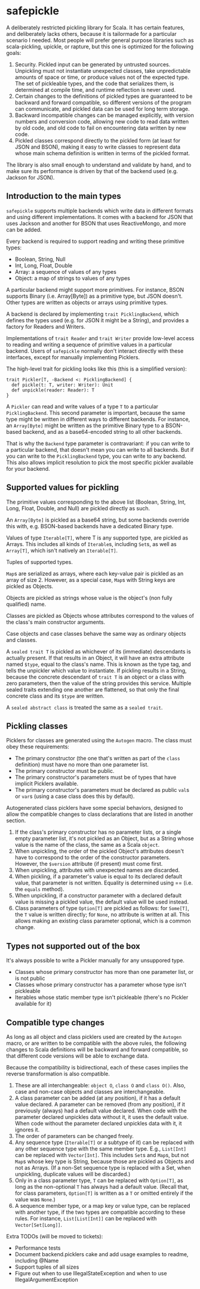 # safepickle

A deliberately restricted pickling library for Scala. It has certain features, and deliberately lacks others, because it is tailormade for a particular scenario I needed. Most people will prefer general purpose libraries such as scala-pickling, upickle, or rapture, but this one is optimized for the following goals:

 1. Security. Pickled input can be generated by untrusted sources. Unpickling must not instantiate unexpected classes, take unpredictable amounts of space or time, or produce values not of the expected type. The set of pickleable types, and the code that serializes them, is determined at compile time, and runtime reflection is never used.
 2. Certain changes to the definitions of pickled types are guaranteed to be backward and forward compatible, so different versions of the program can communicate, and pickled data can be used for long term storage.
 3. Backward incompatible changes can be managed explicitly, with version numbers and conversion code, allowing new code to read data written by old code, and old code to fail on encountering data written by new code.
 4. Pickled classes correspond directly to the pickled form (at least for JSON and BSON), making it easy to write classes to represent data whose main schema definition is written in terms of the pickled format.

The library is also small enough to understand and validate by hand, and to make sure its performance is driven by that of the backend used (e.g. Jackson for JSON).

## Introduction to the main types

`safepickle` supports multiple backends which write data in different formats and using different implementations. It comes with a backend for JSON that uses Jackson and another for BSON that uses ReactiveMongo, and more can be added.

Every backend is required to support reading and writing these primitive types:
 
 * Boolean, String, Null
 * Int, Long, Float, Double
 * Array: a sequence of values of any types
 * Object: a map of strings to values of any types

A particular backend might support more primitives. For instance, BSON supports Binary (i.e. Array[Byte]) as a primitive type, but JSON doesn't. Other types are written as objects or arrays using primitive types.

A backend is declared by implementing `trait PicklingBackend`, which defines the types used (e.g. for JSON it might be a String), and provides a factory for Readers and Writers.

Implementations of `trait Reader` and `trait Writer` provide low-level access to reading and writing a sequence of primitive values in a particular backend. Users of `safepickle` normally don't interact directly with these interfaces, except for manually implementing Picklers.

The high-level trait for pickling looks like this (this is a simplified version):

```
trait Pickler[T, -Backend <: PicklingBackend] {
  def pickle(t: T, writer: Writer): Unit
  def unpickle(reader: Reader): T
}
```

A `Pickler` can read and write values of a type `T` to a particular `PicklingBackend`. This second parameter is important, because the same type might be written in different ways to different backends. For instance, an `Array[Byte]` might be written as the primitive Binary type to a BSON-based backend, and as a base64-encoded string to all other backends.

That is why the `Backend` type parameter is contravariant: if you can write to a particular backend, that doesn't mean you can write to all backends. But if you can write to the `PicklingBackend` type, you can write to any backend. This also allows implicit resolution to pick the most specific pickler available for your backend.

## Supported values for pickling

The primitive values corresponding to the above list (Boolean, String, Int, Long, Float, Double, and Null) are pickled directly as such.

An `Array[Byte]` is pickled as a base64 string, but some backends override this with, e.g. BSON-based backends have a dedicated Binary type.

Values of type `Iterable[T]`, where T is any supported type, are pickled as Arrays. This includes all kinds of `Iterable`s, including `Set`s, as well as `Array[T]`, which isn't natively an `Iterable[T]`.

Tuples of supported types.

`Map`s are serialized as arrays, where each key-value pair is pickled as an array of size 2. However, as a special case, `Map`s with String keys are pickled as Objects.

Objects are pickled as strings whose value is the object's (non fully qualified) name.

Classes are pickled as Objects whose attributes correspond to the values of the class's main constructor arguments.

Case objects and case classes behave the same way as ordinary objects and classes.

A `sealed trait T` is pickled as whichever of its (immediate) descendants is actually present. If that results in an Object, it will have an extra attribute named `$type`, equal to the class's name. This is known as the type tag, and tells the unpickler which value to instantiate. If pickling results in a String, because the concrete descendant of `trait T` is an object or a class with zero parameters, then the value of the string provides this service. Multiple sealed traits extending one another are flattened, so that only the final concrete class and its `$type` are written.

A `sealed abstract class` is treated the same as a `sealed trait`.

## Pickling classes

Picklers for classes are generated using the `Autogen` macro. The class must obey these requirements:

 * The primary constructor (the one that's written as part of the `class` definition) must have no more than one parameter list.
 * The primary constructor must be public.
 * The primary constructor's parameters must be of types that have implicit Picklers available.
 * The primary constructor's parameters must be declared as public `val`s or `var`s (using a case class does this by default).

Autogenerated class picklers have some special behaviors, designed to allow the compatible changes to class declarations that are listed in another section.

 1. If the class's primary constructor has no parameter lists, or a single empty parameter list, it's not pickled as an Object, but as a String whose value is the name of the class, the same as a Scala `object`.
 2. When unpickling, the order of the pickled Object's attributes doesn't have to correspond to the order of the constructor parameters. However, the `$version` attribute (if present) must come first.
 3. When unpickling, attributes with unexpected names are discarded.
 4. When pickling, if a parameter's value is equal to its declared default value, that parameter is not written. Equality is determined using == (i.e. the `equals` method).
 5. When unpickling, if a constructor parameter with a declared default value is missing a pickled value, the default value will be used instead.
 6. Class parameters of type `Option[T]` are pickled as follows: for `Some[T]`, the `T` value is written directly; for `None`, no attribute is written at all. This allows making an existing class parameter optional, which is a common change.

## Types not supported out of the box

It's always possible to write a Pickler manually for any unsuppored type.

 * Classes whose primary constructor has more than one parameter list, or is not public
 * Classes whose primary constructor has a parameter whose type isn't pickleable
 * Iterables whose static member type isn't pickleable (there's no Pickler available for it)

## Compatible type changes

As long as all object and class picklers used are created by the `Autogen` macro, or are written to be compatible with the above rules, the following changes to Scala definitions will be backward and forward compatible, so that different code versions will be able to exchange data.

Because the compatibility is bidirectional, each of these cases implies the reverse transformation is also compatible.

 1. These are all interchangeable: `object O`, `class O` and `class O()`. Also, case and non-case objects and classes are interchangeable.
 2. A class parameter can be added (at any position), if it has a default value declared. A parameter can be removed (from any position), if it previously (always) had a default value declared. When code with the parameter declared unpickles data without it, it uses the default value. When code without the parameter declared unpickles data with it, it ignores it.
 3. The order of parameters can be changed freely.
 4. Any sequence type (`Iterable[T]` or a subtype of it) can be replaced with any other sequence type with the same member type. E.g., `List[Int]`  can be replaced with `Vector[Int]`. This includes `Set`s and `Map`s, but not `Map`s whose key type is String, because those are pickled as Objects and not as Arrays. (If a non-Set sequence type is replaced with a Set, when unpickling, duplicate values will be discarded.)
 5. Only in a class parameter type, `T` can be replaced with `Option[T]`, as long as the non-optional `T` has always had a default value. (Recall that, for class parameters, `Option[T]` is written as a `T` or omitted entirely if the value was `None`.)
 6. A sequence member type, or a map key or value type, can be replaced with another type, if the two types are compatible according to these rules. For instance, `List[List[Int]]` can be replaced with `Vector[Set[Long]]`.

Extra TODOs (will be moved to tickets):
- Performance tests
- Document backend.picklers cake and add usage examples to readme, including @Name
- Support tuples of all sizes
- Figure out when to use IllegalStateException and when to use IllegalArgumentException
